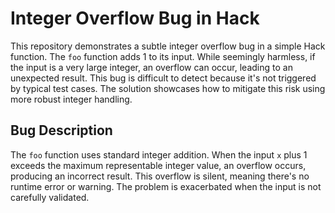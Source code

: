 # Integer Overflow Bug in Hack

This repository demonstrates a subtle integer overflow bug in a simple Hack function. The `foo` function adds 1 to its input. While seemingly harmless, if the input is a very large integer, an overflow can occur, leading to an unexpected result. This bug is difficult to detect because it's not triggered by typical test cases. The solution showcases how to mitigate this risk using more robust integer handling. 

## Bug Description

The `foo` function uses standard integer addition. When the input `x` plus 1 exceeds the maximum representable integer value, an overflow occurs, producing an incorrect result. This overflow is silent, meaning there's no runtime error or warning. The problem is exacerbated when the input is not carefully validated.